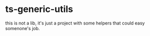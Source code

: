 # ts-generic-utils

this is not a lib, it's just a project with some helpers that could easy somenone's job.